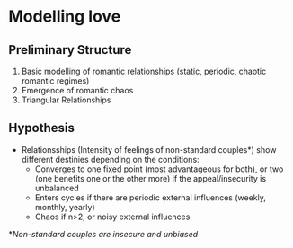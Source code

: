 # Modelling love

## Preliminary Structure

1. Basic modelling of romantic relationships (static, periodic, chaotic romantic regimes)
2. Emergence of romantic chaos
3. Triangular Relationships

## Hypothesis

+ Relationsships (Intensity of feelings of non-standard couples*) show different destinies depending on the conditions:
  + Converges to one fixed point (most advantageous for both), or two (one benefits one or the other more) if the appeal/insecurity is unbalanced
  + Enters cycles if there are periodic external influences (weekly, monthly, yearly)
  + Chaos if n>2, or noisy external influences

**Non-standard couples are insecure and unbiased*
